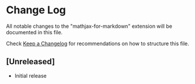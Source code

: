 # Change Log

All notable changes to the "mathjax-for-markdown" extension will be documented in this file.

Check [Keep a Changelog](http://keepachangelog.com/) for recommendations on how to structure this file.

## [Unreleased]

- Initial release